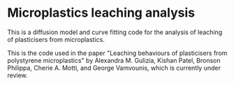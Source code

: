 # Microplastics leaching analysis

This is a diffusion model and curve fitting code for the analysis of leaching of plasticisers from microplastics. 

This is the code used in the paper "Leaching behaviours of plasticisers from polystyrene microplastics" by 
Alexandra M. Gulizia, Kishan Patel, Bronson Philippa, Cherie A. Motti, and George Vamvounis, which is currently under review.
